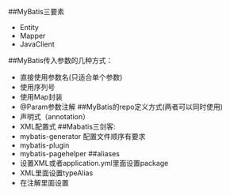 ##MyBatis三要素
- Entity
- Mapper
- JavaClient

##MyBatis传入参数的几种方式：
- 直接使用参数名(只适合单个参数)
- 使用序列号
- 使用Map封装
- @Param参数注解
##MyBatis的repo定义方式(两者可以同时使用)
- 声明式（annotation）
- XML配置式
##Mabatis三剑客:
- mybatis-generator
    配置文件顺序有要求
- mybatis-plugin
- mybatis-pagehelper
##aliases
- 设置XML或者application.yml里面设置package
- XML里面设置typeAlias
- 在注解里面设置